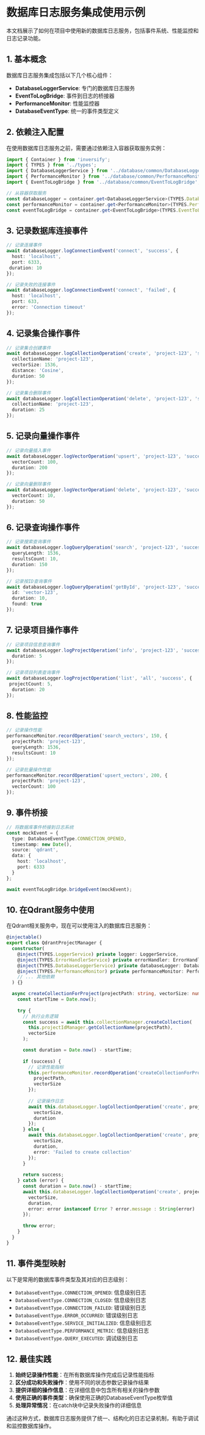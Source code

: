 # 数据库日志服务集成使用示例

本文档展示了如何在项目中使用新的数据库日志服务，包括事件系统、性能监控和日志记录功能。

## 1. 基本概念

数据库日志服务集成包括以下几个核心组件：
- **DatabaseLoggerService**: 专门的数据库日志服务
- **EventToLogBridge**: 事件到日志的桥接器
- **PerformanceMonitor**: 性能监控器
- **DatabaseEventType**: 统一的事件类型定义

## 2. 依赖注入配置

在使用数据库日志服务之前，需要通过依赖注入容器获取服务实例：

```typescript
import { Container } from 'inversify';
import { TYPES } from '../types';
import { DatabaseLoggerService } from '../database/common/DatabaseLoggerService';
import { PerformanceMonitor } from '../database/common/PerformanceMonitor';
import { EventToLogBridge } from '../database/common/EventToLogBridge';

// 从容器获取服务
const databaseLogger = container.get<DatabaseLoggerService>(TYPES.DatabaseLoggerService);
const performanceMonitor = container.get<PerformanceMonitor>(TYPES.PerformanceMonitor);
const eventToLogBridge = container.get<EventToLogBridge>(TYPES.EventToLogBridge);
```

## 3. 记录数据库连接事件

```typescript
// 记录连接事件
await databaseLogger.logConnectionEvent('connect', 'success', {
  host: 'localhost',
  port: 6333,
 duration: 10
});

// 记录失败的连接事件
await databaseLogger.logConnectionEvent('connect', 'failed', {
  host: 'localhost',
  port: 633,
  error: 'Connection timeout'
});
```

## 4. 记录集合操作事件

```typescript
// 记录集合创建事件
await databaseLogger.logCollectionOperation('create', 'project-123', 'success', {
  collectionName: 'project-123',
  vectorSize: 1536,
  distance: 'Cosine',
  duration: 50
});

// 记录集合删除事件
await databaseLogger.logCollectionOperation('delete', 'project-123', 'success', {
  collectionName: 'project-123',
  duration: 25
});
```

## 5. 记录向量操作事件

```typescript
// 记录向量插入事件
await databaseLogger.logVectorOperation('upsert', 'project-123', 'success', {
  vectorCount: 100,
  duration: 200
});

// 记录向量删除事件
await databaseLogger.logVectorOperation('delete', 'project-123', 'success', {
  vectorCount: 10,
  duration: 50
});
```

## 6. 记录查询操作事件

```typescript
// 记录搜索查询事件
await databaseLogger.logQueryOperation('search', 'project-123', 'success', {
  queryLength: 1536,
  resultsCount: 10,
  duration: 150
});

// 记录按ID查询事件
await databaseLogger.logQueryOperation('getById', 'project-123', 'success', {
  id: 'vector-123',
  duration: 10,
  found: true
});
```

## 7. 记录项目操作事件

```typescript
// 记录项目信息查询事件
await databaseLogger.logProjectOperation('info', 'project-123', 'success', {
  duration: 5
});

// 记录项目列表查询事件
await databaseLogger.logProjectOperation('list', 'all', 'success', {
 projectCount: 5,
  duration: 20
});
```

## 8. 性能监控

```typescript
// 记录操作性能
performanceMonitor.recordOperation('search_vectors', 150, {
  projectPath: 'project-123',
  queryLength: 1536,
  resultsCount: 10
});

// 记录批量操作性能
performanceMonitor.recordOperation('upsert_vectors', 200, {
  projectPath: 'project-123',
  vectorCount: 100
});
```

## 9. 事件桥接

```typescript
// 将数据库事件桥接到日志系统
const mockEvent = {
  type: DatabaseEventType.CONNECTION_OPENED,
  timestamp: new Date(),
  source: 'qdrant',
  data: { 
    host: 'localhost', 
    port: 6333 
  }
};

await eventToLogBridge.bridgeEvent(mockEvent);
```

## 10. 在Qdrant服务中使用

在Qdrant相关服务中，现在可以使用注入的数据库日志服务：

```typescript
@injectable()
export class QdrantProjectManager {
  constructor(
    @inject(TYPES.LoggerService) private logger: LoggerService,
    @inject(TYPES.ErrorHandlerService) private errorHandler: ErrorHandlerService,
    @inject(TYPES.DatabaseLoggerService) private databaseLogger: DatabaseLoggerService,
    @inject(TYPES.PerformanceMonitor) private performanceMonitor: PerformanceMonitor,
    // ... 其他依赖
  ) {}

  async createCollectionForProject(projectPath: string, vectorSize: number) {
    const startTime = Date.now();
    
    try {
      // 执行业务逻辑
      const success = await this.collectionManager.createCollection(
        this.projectIdManager.getCollectionName(projectPath), 
        vectorSize
      );

      const duration = Date.now() - startTime;
      
      if (success) {
        // 记录性能指标
        this.performanceMonitor.recordOperation('createCollectionForProject', duration, {
          projectPath,
          vectorSize
        });
        
        // 记录操作日志
        await this.databaseLogger.logCollectionOperation('create', projectPath, 'success', {
          vectorSize,
          duration
        });
      } else {
        await this.databaseLogger.logCollectionOperation('create', projectPath, 'failed', {
          vectorSize,
          duration,
          error: 'Failed to create collection'
        });
      }
      
      return success;
    } catch (error) {
      const duration = Date.now() - startTime;
      await this.databaseLogger.logCollectionOperation('create', projectPath, 'failed', {
        vectorSize,
        duration,
        error: error instanceof Error ? error.message : String(error)
      });
      
      throw error;
    }
  }
}
```

## 11. 事件类型映射

以下是常用的数据库事件类型及其对应的日志级别：

- `DatabaseEventType.CONNECTION_OPENED`: 信息级别日志
- `DatabaseEventType.CONNECTION_CLOSED`: 信息级别日志
- `DatabaseEventType.CONNECTION_FAILED`: 错误级别日志
- `DatabaseEventType.ERROR_OCCURRED`: 错误级别日志
- `DatabaseEventType.SERVICE_INITIALIZED`: 信息级别日志
- `DatabaseEventType.PERFORMANCE_METRIC`: 信息级别日志
- `DatabaseEventType.QUERY_EXECUTED`: 调试级别日志

## 12. 最佳实践

1. **始终记录操作性能**：在所有数据库操作完成后记录性能指标
2. **区分成功和失败操作**：使用不同的状态参数记录操作结果
3. **提供详细的操作信息**：在详细信息中包含所有相关的操作参数
4. **使用正确的事件类型**：确保使用正确的DatabaseEventType枚举值
5. **处理异常情况**：在catch块中记录失败操作的详细信息

通过这种方式，数据库日志服务提供了统一、结构化的日志记录机制，有助于调试和监控数据库操作。